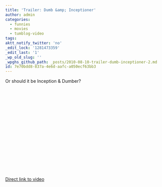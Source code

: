```yaml
---
title: 'Trailer: Dumb &amp; Inceptioner'
author: admin
categories:
  - funnies
  - movies
  - tumblog-video
tags: 
aktt_notify_twitter: 'no'
_edit_lock: '1281473359'
_edit_last: '1'
_wp_old_slug: ''
_wpghs_github_path: _posts/2010-08-10-trailer-dumb-inceptioner-2.md
id: 7e70bdd8-837a-4e6d-aafc-a050ecf63bb3
---
```

<p>Or should it be Inception & Dumber?</p>
<p><object width="424" height="264"><param name="movie" value="http://www.youtube.com/v/zLDx-BPgxxA&amp;hl=en_US&amp;fs=1?rel=0"></param><param name="allowFullScreen" value="true"></param><param name="allowscriptaccess" value="always"></param><embed src="http://www.youtube.com/v/zLDx-BPgxxA&amp;hl=en_US&amp;fs=1?rel=0" type="application/x-shockwave-flash" allowscriptaccess="always" allowfullscreen="true" width="424" height="264"></embed></object></p>
<p><a href="http://www.youtube.com/watch?v=zLDx-BPgxxA">Direct link to video</a></p>
